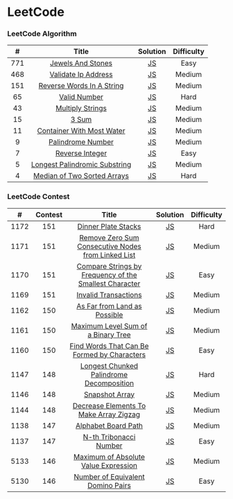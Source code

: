 LeetCode
========

### LeetCode Algorithm

| # | Title | Solution | Difficulty |
| :---: | :-----: | :--------: | :----------: |
|771|[Jewels And Stones](https://leetcode.com/problems/jewels-and-stones/)| [JS](./Algorithms/Easy/771-Jewels-And-Stones.js)|Easy|
|468|[Validate Ip Address](https://leetcode.com/problems/validate-ip-address/)| [JS](./Algorithms/Medium/468-Validate-Ip-Address.js)|Medium|
|151|[Reverse Words In A String](https://leetcode.com/problems/reverse-words-in-a-string/)| [JS](./Algorithms/Medium/151-Reverse-Words-In-A-String.js)|Medium|
|65|[Valid Number](https://leetcode.com/problems/valid-number/)| [JS](./Algorithms/Hard/65-Valid-Number.js)|Hard|
|43|[Multiply Strings](https://leetcode.com/problems/multiply-strings/)| [JS](./Algorithms/Medium/43-Multiply-Strings.js)|Medium|
|15|[3 Sum](https://leetcode.com/problems/3sum/)| [JS](./Algorithms/Medium/15-3sum.js)|Medium|
|11|[Container With Most Water](https://leetcode.com/problems/container-with-most-water/)| [JS](./Algorithms/Medium/11-Container-With-Most-Water.js)|Medium|
|9|[Palindrome Number](https://leetcode.com/problems/palindrome-number/)| [JS](./Algorithms/Medium/9-Palindrome-Number.js)|Medium|
|7|[Reverse Integer](https://leetcode.com/problems/reverse-integer/)| [JS](./Algorithms/Easy/7-Reverse-Integer.js)|Easy|
|5|[Longest Palindromic Substring](https://leetcode.com/problems/longest-palindromic-substring/)| [JS](./Algorithms/Medium/5-Longest-Palindromic-Substring.js)|Medium|
|4|[Median of Two Sorted Arrays](https://leetcode.com/problems/median-of-two-sorted-arrays/)| [JS](./Algorithms/Hard/4-Median-of-Two-Sorted-Arrays.js)|Hard|

### LeetCode Contest
| # | Contest | Title | Solution | Difficulty |
| :---: | :---: | :---: | :--------: | :----------: |
|1172|151|[Dinner Plate Stacks](https://leetcode.com/contest/weekly-contest-151/problems/dinner-plate-stacks/)| [JS](./Algorithms/Hard/1172-Dinner-Plate-Stacks.js)|Hard|
|1171|151|[Remove Zero Sum Consecutive Nodes from Linked List](https://leetcode.com/contest/weekly-contest-151/problems/remove-zero-sum-consecutive-nodes-from-linked-list/)| [JS](./Algorithms/Medium/1171-Remove-Zero-Sum-Consecutive-Nodes-from-Linked-List.js)|Medium|
|1170|151|[Compare Strings by Frequency of the Smallest Character](https://leetcode.com/contest/weekly-contest-151/problems/compare-strings-by-frequency-of-the-smallest-character/)| [JS](./Algorithms/Easy/1170-Compare-Strings-by-Frequency-of-the-Smallest-Character.js)|Easy|
|1169|151|[Invalid Transactions](https://leetcode.com/contest/weekly-contest-151/problems/invalid-transactions/)| [JS](./Algorithms/Medium/1169-Invalid-Transactions.js)|Medium|
|1162|150|[As Far from Land as Possible](https://leetcode.com/contest/weekly-contest-150/problems/as-far-from-land-as-possible/)| [JS](./Algorithms/Medium/1162-As-Far-from-Land-as-Possible.js)|Medium|
|1161|150|[Maximum Level Sum of a Binary Tree](https://leetcode.com/contest/weekly-contest-150/problems/maximum-level-sum-of-a-binary-tree/)| [JS](./Algorithms/Medium/1161-Maximum-Level-Sum-of-a-Binary-Tree.js)|Medium|
|1160|150|[Find Words That Can Be Formed by Characters](https://leetcode.com/contest/weekly-contest-150/problems/find-words-that-can-be-formed-by-characters/)| [JS](./Algorithms/Medium/1160-Find-Words-That-Can-Be-Formed-by-Characters.js)|Easy|
|1147|148|[Longest Chunked Palindrome Decomposition](https://leetcode.com/problems/longest-chunked-palindrome-decomposition/)| [JS](./Algorithms/Hard/1147-Longest-Chunked-Palindrome-Decomposition.js)|Hard|
|1146|148|[Snapshot Array](https://leetcode.com/contest/weekly-contest-148/problems/snapshot-array/)| [JS](./Algorithms/Medium/1146-Snapshot-Array.js)|Medium|
|1144|148|[Decrease Elements To Make Array Zigzag](https://leetcode.com/problems/decrease-elements-to-make-array-zigzag/)| [JS](./Algorithms/Medium/1144-Decrease-Elements-To-Make-Array-Zigzag.js)|Medium|
|1138|147|[Alphabet Board Path](https://leetcode.com/problems/alphabet-board-path/)| [JS](./Algorithms/Medium/1138-Alphabet-Board-Path.js)|Medium|
|1137|147|[N-th Tribonacci Number](https://leetcode.com/problems/n-th-tribonacci-number/)| [JS](./Algorithms/Easy/1137-N-th-Tribonacci-Number.js)|Easy|
|5133|146|[Maximum of Absolute Value Expression](https://leetcode.com/contest/weekly-contest-146/problems/maximum-of-absolute-value-expression/)| [JS](./Algorithms/Medium/5133-Maximum-of-Absolute-Value-Expression.js)|Medium|
|5130|146|[Number of Equivalent Domino Pairs](https://leetcode.com/contest/weekly-contest-146/problems/number-of-equivalent-domino-pairs/)| [JS](./Algorithms/Easy/5130-Number-of-Equivalent-Domino-Pairs.js)|Easy|
